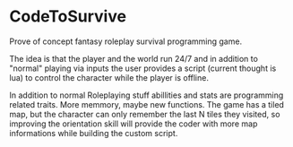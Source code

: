 # CodeToSurvive

Prove of concept fantasy roleplay survival programming game.

The idea is that the player and the world run 24/7 and in addition to "normal" playing via inputs the user provides a script (current thought is lua) to control the character while the player is offline. 

In addition to normal Roleplaying stuff abillities and stats are programming related traits. More memmory, maybe new functions. The game has a tiled map, but the character can only remember the last N tiles they visited, so improving the orientation skill will provide the coder with more map informations while building the custom script. 
